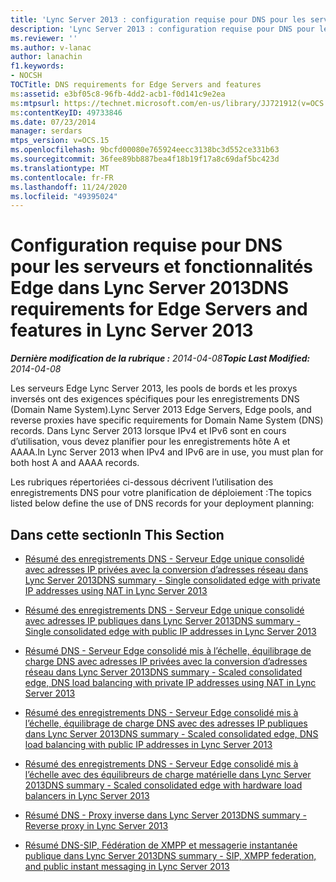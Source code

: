 ```yaml
---
title: 'Lync Server 2013 : configuration requise pour DNS pour les serveurs et fonctionnalités Edge'
description: 'Lync Server 2013 : configuration requise pour DNS pour les serveurs et fonctionnalités Edge.'
ms.reviewer: ''
ms.author: v-lanac
author: lanachin
f1.keywords:
- NOCSH
TOCTitle: DNS requirements for Edge Servers and features
ms:assetid: e3bf05c8-96fb-4dd2-acb1-f0d141c9e2ea
ms:mtpsurl: https://technet.microsoft.com/en-us/library/JJ721912(v=OCS.15)
ms:contentKeyID: 49733846
ms.date: 07/23/2014
manager: serdars
mtps_version: v=OCS.15
ms.openlocfilehash: 9bcfd00080e765924eecc3138bc3d552ce331b63
ms.sourcegitcommit: 36fee89bb887bea4f18b19f17a8c69daf5bc423d
ms.translationtype: MT
ms.contentlocale: fr-FR
ms.lasthandoff: 11/24/2020
ms.locfileid: "49395024"
---
```

# <a name="dns-requirements-for-edge-servers-and-features-in-lync-server-2013"></a><span data-ttu-id="cf0d7-103">Configuration requise pour DNS pour les serveurs et fonctionnalités Edge dans Lync Server 2013</span><span class="sxs-lookup"><span data-stu-id="cf0d7-103">DNS requirements for Edge Servers and features in Lync Server 2013</span></span>

<div data-xmlns="http://www.w3.org/1999/xhtml">

<div class="topic" data-xmlns="http://www.w3.org/1999/xhtml" data-msxsl="urn:schemas-microsoft-com:xslt" data-cs="https://msdn.microsoft.com/">

<div data-asp="https://msdn2.microsoft.com/asp">



</div>

<div id="mainSection">

<div id="mainBody"><span data-ttu-id="cf0d7-104">

<span> </span></span><span class="sxs-lookup"><span data-stu-id="cf0d7-104">

<span> </span></span></span>

<span data-ttu-id="cf0d7-105">_**Dernière modification de la rubrique :** 2014-04-08_</span><span class="sxs-lookup"><span data-stu-id="cf0d7-105">_**Topic Last Modified:** 2014-04-08_</span></span>

<span data-ttu-id="cf0d7-106">Les serveurs Edge Lync Server 2013, les pools de bords et les proxys inversés ont des exigences spécifiques pour les enregistrements DNS (Domain Name System).</span><span class="sxs-lookup"><span data-stu-id="cf0d7-106">Lync Server 2013 Edge Servers, Edge pools, and reverse proxies have specific requirements for Domain Name System (DNS) records.</span></span> <span data-ttu-id="cf0d7-107">Dans Lync Server 2013 lorsque IPv4 et IPv6 sont en cours d’utilisation, vous devez planifier pour les enregistrements hôte A et AAAA.</span><span class="sxs-lookup"><span data-stu-id="cf0d7-107">In Lync Server 2013 when IPv4 and IPv6 are in use, you must plan for both host A and AAAA records.</span></span>

<span data-ttu-id="cf0d7-108">Les rubriques répertoriées ci-dessous décrivent l’utilisation des enregistrements DNS pour votre planification de déploiement :</span><span class="sxs-lookup"><span data-stu-id="cf0d7-108">The topics listed below define the use of DNS records for your deployment planning:</span></span>

<div>

## <a name="in-this-section"></a><span data-ttu-id="cf0d7-109">Dans cette section</span><span class="sxs-lookup"><span data-stu-id="cf0d7-109">In This Section</span></span>

  - [<span data-ttu-id="cf0d7-110">Résumé des enregistrements DNS - Serveur Edge unique consolidé avec adresses IP privées avec la conversion d’adresses réseau dans Lync Server 2013</span><span class="sxs-lookup"><span data-stu-id="cf0d7-110">DNS summary - Single consolidated edge with private IP addresses using NAT in Lync Server 2013</span></span>](lync-server-2013-dns-summary-single-consolidated-edge-with-private-ip-addresses-using-nat.md)

  - [<span data-ttu-id="cf0d7-111">Résumé des enregistrements DNS - Serveur Edge unique consolidé avec adresses IP publiques dans Lync Server 2013</span><span class="sxs-lookup"><span data-stu-id="cf0d7-111">DNS summary - Single consolidated edge with public IP addresses in Lync Server 2013</span></span>](lync-server-2013-dns-summary-single-consolidated-edge-with-public-ip-addresses.md)

  - [<span data-ttu-id="cf0d7-112">Résumé DNS - Serveur Edge consolidé mis à l’échelle, équilibrage de charge DNS avec adresses IP privées avec la conversion d’adresses réseau dans Lync Server 2013</span><span class="sxs-lookup"><span data-stu-id="cf0d7-112">DNS summary - Scaled consolidated edge, DNS load balancing with private IP addresses using NAT in Lync Server 2013</span></span>](lync-server-2013-dns-summary-scaled-consolidated-edge-dns-load-balancing-with-private-ip-addresses-using-nat.md)

  - [<span data-ttu-id="cf0d7-113">Résumé des enregistrements DNS - Serveur Edge consolidé mis à l’échelle, équilibrage de charge DNS avec des adresses IP publiques dans Lync Server 2013</span><span class="sxs-lookup"><span data-stu-id="cf0d7-113">DNS summary - Scaled consolidated edge, DNS load balancing with public IP addresses in Lync Server 2013</span></span>](lync-server-2013-dns-summary-scaled-consolidated-edge-dns-load-balancing-with-public-ip-addresses.md)

  - [<span data-ttu-id="cf0d7-114">Résumé des enregistrements DNS - Serveur Edge consolidé mis à l’échelle avec des équilibreurs de charge matérielle dans Lync Server 2013</span><span class="sxs-lookup"><span data-stu-id="cf0d7-114">DNS summary - Scaled consolidated edge with hardware load balancers in Lync Server 2013</span></span>](lync-server-2013-dns-summary-scaled-consolidated-edge-with-hardware-load-balancers.md)

  - [<span data-ttu-id="cf0d7-115">Résumé DNS - Proxy inverse dans Lync Server 2013</span><span class="sxs-lookup"><span data-stu-id="cf0d7-115">DNS summary - Reverse proxy in Lync Server 2013</span></span>](lync-server-2013-dns-summary-reverse-proxy.md)

  - [<span data-ttu-id="cf0d7-116">Résumé DNS-SIP, Fédération de XMPP et messagerie instantanée publique dans Lync Server 2013</span><span class="sxs-lookup"><span data-stu-id="cf0d7-116">DNS summary - SIP, XMPP federation, and public instant messaging in Lync Server 2013</span></span>](lync-server-2013-dns-summary-sip-xmpp-federation-and-public-instant-messaging.md)

<span data-ttu-id="cf0d7-117"></div>

</div>

<span> </span>

</div>

</div>

</span><span class="sxs-lookup"><span data-stu-id="cf0d7-117"></div>

</div>

<span> </span>

</div>

</div>

</span></span></div>

